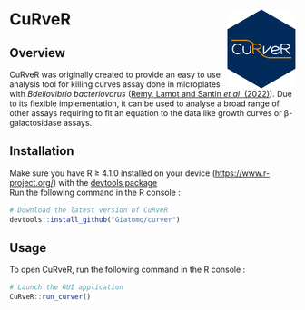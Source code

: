 # CuRveR <img src="CurverHex.svg" align="right" width="120" />
## Overview
CuRveR was originally created to provide an easy to use analysis tool for killing curves assay done in microplates with _Bdellovibrio bacteriovorus_ ([Remy, Lamot and Santin _et al_. (2022)](https://www.sciencedirect.com/science/article/pii/S2666166721008108)). Due to its flexible implementation, it can be used to analyse a broad range of other assays requiring to fit an equation to the data like growth curves or β-galactosidase assays.
## Installation
Make sure you have R ≥ 4.1.0 installed on your device (https://www.r-project.org/) with the [devtools package](https://github.com/r-lib/devtools)  
Run the following command in the R console :

``` r
# Download the latest version of CuRveR
devtools::install_github("Giatomo/curver")
```
## Usage
To open CuRveR, run the following command in the R console : 
``` r
# Launch the GUI application
CuRveR::run_curver()
```
